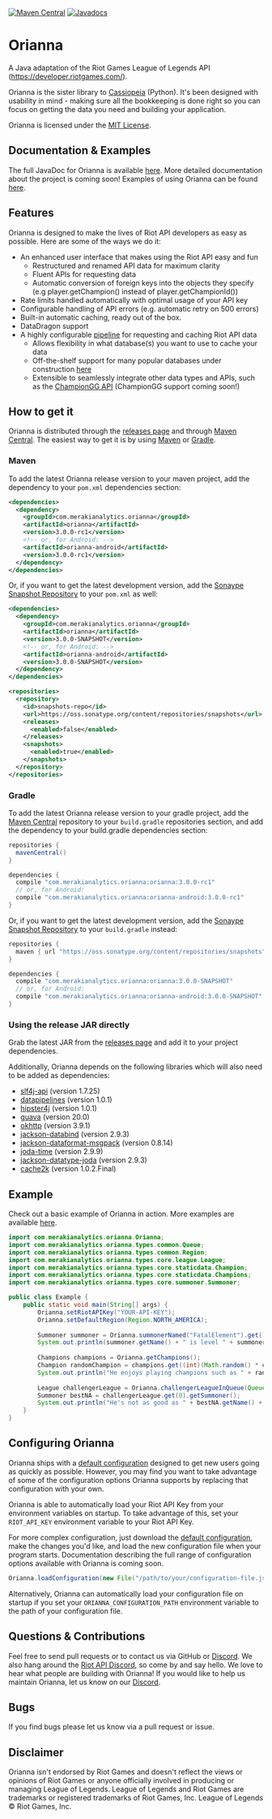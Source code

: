 [![Maven Central](https://img.shields.io/maven-central/v/com.merakianalytics.orianna/orianna.svg)](http://search.maven.org/#search%7Cga%7C1%7Cg%3A%22com.merakianalytics.orianna%22)
[![Javadocs](http://javadoc.io/badge/com.merakianalytics.orianna/orianna.svg)](http://javadoc.io/doc/com.merakianalytics.orianna/orianna)

# Orianna
A Java adaptation of the Riot Games League of Legends API (https://developer.riotgames.com/).

Orianna is the sister library to [Cassiopeia](https://github.com/meraki-analytics/cassiopeia) (Python). It's been designed with usability in mind - making sure all the bookkeeping is done right so you can focus on getting the data you need and building your application.

Orianna is licensed under the [MIT License](https://github.com/meraki-analytics/orianna/blob/master/LICENSE.txt).

## Documentation & Examples
The full JavaDoc for Orianna is available [here](http://javadoc.io/doc/com.merakianalytics.orianna/orianna). More detailed documentation about the project is coming soon!
Examples of using Orianna can be found [here](https://github.com/meraki-analytics/orianna/tree/master/orianna-examples/src/main/java/com/merakianalytics/orianna/examples).

## Features
Orianna is designed to make the lives of Riot API developers as easy as possible. Here are some of the ways we do it:
- An enhanced user interface that makes using the Riot API easy and fun
  - Restructured and renamed API data for maximum clarity
  - Fluent APIs for requesting data
  - Automatic conversion of foreign keys into the objects they specify (e.g player.getChampion() instead of player.getChampionId())
- Rate limits handled automatically with optimal usage of your API key
- Configurable handling of API errors (e.g. automatic retry on 500 errors)
- Built-in automatic caching, ready out of the box.
- DataDragon support
- A highly configurable [pipeline](https://github.com/meraki-analytics/datapipelines-java) for requesting and caching Riot API data
  - Allows flexibility in what database(s) you want to use to cache your data
  - Off-the-shelf support for many popular databases under construction [here](https://github.com/meraki-analytics/orianna-datastores)
  - Extensible to seamlessly integrate other data types and APIs, such as the [ChampionGG API](http://api.champion.gg/) (ChampionGG support coming soon!)

## How to get it
Orianna is distributed through the [releases page](https://github.com/meraki-analytics/orianna/releases) and through [Maven Central](http://search.maven.org/#search%7Cga%7C1%7Cg%3A%22com.merakianalytics.orianna%22). The easiest way to get it is by using [Maven](https://maven.apache.org/) or [Gradle](https://gradle.org/).

### Maven
To add the latest Orianna release version to your maven project, add the dependency to your `pom.xml` dependencies section:
```xml
<dependencies>
  <dependency>
    <groupId>com.merakianalytics.orianna</groupId>
    <artifactId>orianna</artifactId>
    <version>3.0.0-rc1</version>
    <!-- or, for Android: -->
    <artifactId>orianna-android</artifactId>
    <version>3.0.0-rc1</version>
  </dependency>
</dependencies>
```
Or, if you want to get the latest development version, add the [Sonaype Snapshot Repository](https://oss.sonatype.org/content/repositories/snapshots/) to your `pom.xml` as well:
```xml
<dependencies>
  <dependency>
    <groupId>com.merakianalytics.orianna</groupId>
    <artifactId>orianna</artifactId>
    <version>3.0.0-SNAPSHOT</version>
    <!-- or, for Android: -->
    <artifactId>orianna-android</artifactId>
    <version>3.0.0-SNAPSHOT</version>
  </dependency>
</dependencies>

<repositories>
  <repository>
    <id>snapshots-repo</id>
    <url>https://oss.sonatype.org/content/repositories/snapshots</url>
    <releases>
      <enabled>false</enabled>
    </releases>
    <snapshots>
      <enabled>true</enabled>
    </snapshots>
  </repository>
</repositories>
```

### Gradle
To add the latest Orianna release version to your gradle project, add the [Maven Central](https://search.maven.org/) repository to your `build.gradle` repositories section, and add the dependency to your build.gradle dependencies section:
```gradle
repositories {
  mavenCentral()
}

dependencies {
  compile "com.merakianalytics.orianna:orianna:3.0.0-rc1"
  // or, for Android:
  compile "com.merakianalytics.orianna:orianna-android:3.0.0-rc1"
}
```
Or, if you want to get the latest development version, add the [Sonaype Snapshot Repository](https://oss.sonatype.org/content/repositories/snapshots/) to your `build.gradle` instead:
```gradle
repositories {
  maven { url "https://oss.sonatype.org/content/repositories/snapshots" }
}

dependencies {
  compile "com.merakianalytics.orianna:orianna:3.0.0-SNAPSHOT"
  // or, for Android:
  compile "com.merakianalytics.orianna:orianna-android:3.0.0-SNAPSHOT"
}
```

### Using the release JAR directly
Grab the latest JAR from the [releases page](https://github.com/meraki-analytics/orianna/releases) and add it to your project dependencies.

Additionally, Orianna depends on the following libraries which will also need to be added as dependencies:
- [slf4j-api](https://www.slf4j.org/) (version 1.7.25)
- [datapipelines](https://github.com/meraki-analytics/datapipelines-java) (version 1.0.1)
- [hipster4j](http://www.hipster4j.org/) (version 1.0.1)
- [guava](https://github.com/google/guava) (version 20.0)
- [okhttp](http://square.github.io/okhttp/) (version 3.9.1)
- [jackson-databind](https://github.com/FasterXML/jackson-databind) (version 2.9.3)
- [jackson-dataformat-msgpack](https://github.com/msgpack/msgpack-java) (version 0.8.14)
- [joda-time](http://www.joda.org/joda-time/) (version 2.9.9)
- [jackson-datatype-joda](https://github.com/FasterXML/jackson-datatype-joda) (version 2.9.3)
- [cache2k](https://cache2k.org/) (version 1.0.2.Final)

## Example
Check out a basic example of Orianna in action. More examples are available [here](https://github.com/meraki-analytics/orianna/tree/master/orianna-examples/src/main/java/com/merakianalytics/orianna/examples).
```java
import com.merakianalytics.orianna.Orianna;
import com.merakianalytics.orianna.types.common.Queue;
import com.merakianalytics.orianna.types.common.Region;
import com.merakianalytics.orianna.types.core.league.League;
import com.merakianalytics.orianna.types.core.staticdata.Champion;
import com.merakianalytics.orianna.types.core.staticdata.Champions;
import com.merakianalytics.orianna.types.core.summoner.Summoner;

public class Example {
    public static void main(String[] args) {
        Orianna.setRiotAPIKey("YOUR-API-KEY");
        Orianna.setDefaultRegion(Region.NORTH_AMERICA);
        
        Summoner summoner = Orianna.summonerNamed("FatalElement").get();
        System.out.println(summoner.getName() + " is level " + summoner.getLevel() + " on the " + summoner.getPlatform() + " server.");
        
        Champions champions = Orianna.getChampions();
        Champion randomChampion = champions.get((int)(Math.random() * champions.size()));
        System.out.println("He enjoys playing champions such as " + randomChampion.getName());
        
        League challengerLeague = Orianna.challengerLeagueInQueue(Queue.RANKED_SOLO_5x5).get();
        Summoner bestNA = challengerLeague.get(0).getSummoner();
        System.out.println("He's not as good as " + bestNA.getName() + " at League, but probably a better Java programmer!");
    }
}
```

## Configuring Orianna
Orianna ships with a [default configuration](https://github.com/meraki-analytics/orianna/blob/master/orianna/src/main/resources/com/merakianalytics/orianna/default-orianna-config.json) designed to get new users going as quickly as possible. However, you may find you want to take advantage of some of the configuration options Orianna supports by replacing that configuration with your own.

Orianna is able to automatically load your Riot API Key from your environment variables on startup. To take advantage of this, set your `RIOT_API_KEY` environment variable to your Riot API Key.

For more complex configuration, just download the [default configuration](https://github.com/meraki-analytics/orianna/blob/master/orianna/src/main/resources/com/merakianalytics/orianna/default-orianna-config.json), make the changes you'd like, and load the new configuration file when your program starts. Documentation describing the full range of configuration options available with Orianna is coming soon.
```java
Orianna.loadConfiguration(new File("/path/to/your/configuration-file.json"));
```
Alternatively, Orianna can automatically load your configuration file on startup if you set your `ORIANNA_CONFIGURATION_PATH` environment variable to the path of your configuration file.

## Questions & Contributions
Feel free to send pull requests or to contact us via GitHub or [Discord](https://discord.gg/JRDk2JU). We also hang around the [Riot API Discord](https://discord.gg/riotapi), so come by and say hello. We love to hear what people are building with Orianna! If you would like to help us maintain Orianna, let us know on our [Discord](https://discord.gg/JRDk2JU).

## Bugs
If you find bugs please let us know via a pull request or issue.

## Disclaimer
Orianna isn't endorsed by Riot Games and doesn't reflect the views or opinions of Riot Games or anyone officially involved in producing or managing League of Legends. League of Legends and Riot Games are trademarks or registered trademarks of Riot Games, Inc. League of Legends © Riot Games, Inc.
